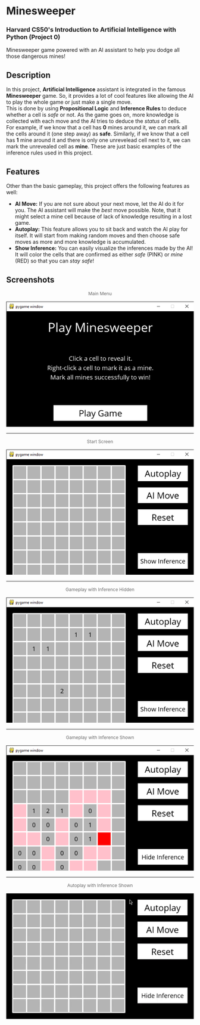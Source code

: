 # Minesweeper
### Harvard CS50's Introduction to Artificial Intelligence with Python (Project 0)

Minesweeper game powered with an AI assistant to help you dodge all those dangerous mines!

## Description
In this project, **Artificial Intelligence** assistant is integrated in the famous **Minesweeper** game. So, it provides a lot of cool features like allowing the AI to play the whole game or just make a single move.<br>
This is done by using **Propositional Logic** and **Inference Rules** to deduce whether a cell is *safe* or not. As the game goes on, more knowledge is collected with each move and the AI tries to deduce the *status* of cells.<br>
For example, if we know that a cell has **0** mines around it, we can mark all the cells around it (one step away) as **safe**. Similarly, if we know that a cell has **1** mine around it and there is only one unrevelead cell next to it, we can mark the unrevealed cell as **mine**. These are just basic examples of the inference rules used in this project.

## Features
Other than the basic gameplay, this project offers the following features as well:
- **AI Move:** If you are not sure about your next move, let the AI do it for you. The AI assistant will make the *best* move possible. Note, that it might select a mine cell because of lack of knowledge resulting in a lost game.
- **Autoplay:** This feature allows you to sit back and watch the AI play for itself. It will start from making random moves and then choose safe moves as more and more knowledge is accumulated.
- **Show Inference:** You can easily visualize the inferences made by the AI! It will color the cells that are confirmed as either *safe* (PINK) or *mine* (RED) so that you can *stay safe*!

## Screenshots
<p align="center" style="font-size:12px;color:dimgray">Main Menu</p>
<p align="center">
    <img src="assets/gui/main-menu.png" alt="Main Menu"/>
</p>
<hr>
<p align="center" style="font-size:12px;color:dimgray">Start Screen</p>
<p align="center">
    <img src="assets/gui/start-screen.png" alt="Start Screen"/>
</p>
<hr>
<p align="center" style="font-size:12px;color:dimgray">Gameplay with Inference Hidden</p>
<p align="center">
    <img src="assets/gui/gameplay.png" alt="Gameplay"/>
</p>
<hr>
<p align="center" style="font-size:12px;color:dimgray">Gameplay with Inference Shown</p>
<p align="center">
    <img src="assets/gui/gameplay-inference.png" alt="Gameplay with Inference"/>
</p>
<hr>
<p align="center" style="font-size:12px;color:dimgray">Autoplay with Inference Shown</p>
<p align="center">
    <img src="assets/gui/autoplay.gif" alt="Autoplay"/>
</p>
